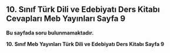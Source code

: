 ## 10. Sınıf Türk Dili ve Edebiyatı Ders Kitabı Cevapları Meb Yayınları Sayfa 9

**Bu sayfada soru bulunmamaktadır.**

**10. Sınıf Meb Yayınları Türk Dili ve Edebiyatı Ders Kitabı Sayfa 9**